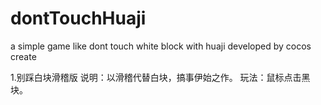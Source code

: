 # dontTouchHuaji
a simple game like dont touch white block with huaji developed by cocos create

1.别踩白块滑稽版
说明：以滑稽代替白块，搞事伊始之作。
玩法：鼠标点击黑块。
